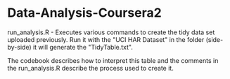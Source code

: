 Data-Analysis-Coursera2
=======================


 run_analysis.R - Executes various commands to create the tidy data set uploaded previously.
 Run it with the "UCI HAR Dataset" in the folder (side-by-side) it will generate the "TidyTable.txt". 
 
 The codebook describes how to interpret this table and the comments in the run_analysis.R describe the process used to create it.
 
